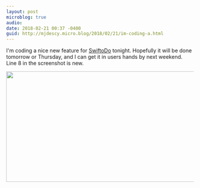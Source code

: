 ```yaml
---
layout: post
microblog: true
audio: 
date: 2018-02-21 00:37 -0400
guid: http://mjdescy.micro.blog/2018/02/21/im-coding-a.html
---
```

I'm coding a nice new feature for [SwiftoDo](https://swiftodoapp.com) tonight. Hopefully it will be done tomorrow or Thursday, and I can get it in users hands by next weekend. Line 8 in the screenshot is new.

<img src="http://mjdescy.micro.blog/uploads/2018/2cd259489d.jpg" width="600" height="298" />
